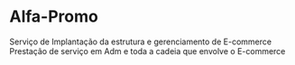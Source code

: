 # Alfa-Promo
Serviço de Implantação da estrutura e gerenciamento de E-commerce
Prestação de serviço em Adm e toda a cadeia que envolve o E-commerce
